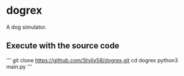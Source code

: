 # dogrex
A dog simulator.

## Execute with the source code
'''
git clone https://github.com/Stylix58/dogrex.git
cd dogrex
python3 main.py
'''
